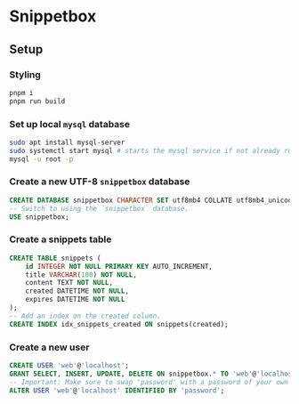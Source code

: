 # Snippetbox

## Setup

### Styling

```bash
pnpm i
pnpm run build
```

### Set up local `mysql` database

```bash
sudo apt install mysql-server
sudo systemctl start mysql # starts the mysql service if not already running
mysql -u root -p
```

### Create a new UTF-8 `snippetbox` database

```sql
CREATE DATABASE snippetbox CHARACTER SET utf8mb4 COLLATE utf8mb4_unicode_ci;
-- Switch to using the `snippetbox` database.
USE snippetbox;
```

### Create a snippets table

```sql
CREATE TABLE snippets (
    id INTEGER NOT NULL PRIMARY KEY AUTO_INCREMENT,
    title VARCHAR(100) NOT NULL,
    content TEXT NOT NULL,
    created DATETIME NOT NULL,
    expires DATETIME NOT NULL
);
-- Add an index on the created column.
CREATE INDEX idx_snippets_created ON snippets(created);
```

### Create a new user

```sql
CREATE USER 'web'@'localhost';
GRANT SELECT, INSERT, UPDATE, DELETE ON snippetbox.* TO 'web'@'localhost';
-- Important: Make sure to swap 'password' with a password of your own choosing.
ALTER USER 'web'@'localhost' IDENTIFIED BY 'password';
```
